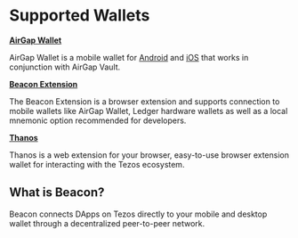 # Supported Wallets

**[AirGap Wallet](https://airgap.it)**

AirGap Wallet is a mobile wallet for [Android](https://play.google.com/store/apps/details?id=it.airgap.wallet) and [iOS](https://apps.apple.com/us/app/airgap-wallet/id1420996542?l=de&ls=1) that works in conjunction with AirGap Vault.

**[Beacon Extension](https://chrome.google.com/webstore/detail/gpfndedineagiepkpinficbcbbgjoenn/)**

The Beacon Extension is a browser extension and supports connection to mobile wallets like AirGap Wallet, Ledger hardware wallets as well as a local mnemonic option recommended for developers.

**[Thanos](https://chrome.google.com/webstore/detail/gpfndedineagiepkpinficbcbbgjoenn/)**

Thanos is a web extension for your browser, easy-to-use browser extension wallet for interacting with the Tezos ecosystem.

## What is Beacon?

Beacon connects DApps on Tezos directly to your mobile and desktop wallet through a decentralized peer-to-peer network.
